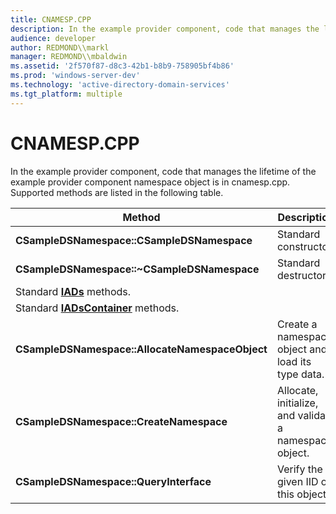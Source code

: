 ```yaml
---
title: CNAMESP.CPP
description: In the example provider component, code that manages the lifetime of the example provider component namespace object is in cnamesp.cpp. Supported methods are listed in the following table.
audience: developer
author: REDMOND\\markl
manager: REDMOND\\mbaldwin
ms.assetid: '2f570f87-d8c3-42b1-b8b9-758905bf4b86'
ms.prod: 'windows-server-dev'
ms.technology: 'active-directory-domain-services'
ms.tgt_platform: multiple
---
```


# CNAMESP.CPP

In the example provider component, code that manages the lifetime of the example provider component namespace object is in cnamesp.cpp. Supported methods are listed in the following table.



| Method                                                   | Description                                            |
|----------------------------------------------------------|--------------------------------------------------------|
| **CSampleDSNamespace::CSampleDSNamespace**               | Standard constructor.                                  |
| **CSampleDSNamespace::~CSampleDSNamespace**              | Standard destructor.                                   |
| Standard [**IADs**](iads.md) methods.                   |                                                        |
| Standard [**IADsContainer**](iadscontainer.md) methods. |                                                        |
| **CSampleDSNamespace::AllocateNamespaceObject**          | Create a namespace object and load its type data.      |
| **CSampleDSNamespace::CreateNamespace**                  | Allocate, initialize, and validate a namespace object. |
| **CSampleDSNamespace::QueryInterface**                   | Verify the given IID on this object.                   |



 

 

 




